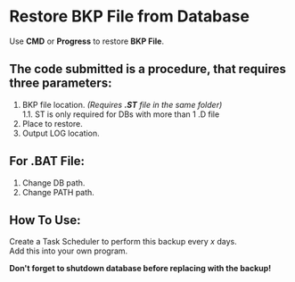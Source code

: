 # Restore BKP File from Database
Use **CMD** or **Progress** to restore **BKP File**.<br>

## The code submitted is a procedure, that requires three parameters:
1. BKP file location. *(Requires **.ST** file in the same folder)* <br>
1.1. ST is only required for DBs with more than 1 .D file
2. Place to restore. <br>
3. Output LOG location. <br>

## For .BAT File:
1. Change DB path.<br>
2. Change PATH path.<br>

## How To Use:
Create a Task Scheduler to perform this backup every *x* days.<br>
Add this into your own program.<br>

**Don't forget to shutdown database before replacing with the backup!**
